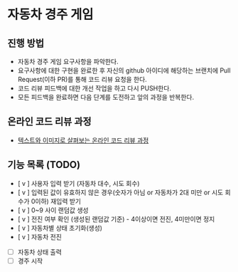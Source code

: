 # 자동차 경주 게임
## 진행 방법
* 자동차 경주 게임 요구사항을 파악한다.
* 요구사항에 대한 구현을 완료한 후 자신의 github 아이디에 해당하는 브랜치에 Pull Request(이하 PR)를 통해 코드 리뷰 요청을 한다.
* 코드 리뷰 피드백에 대한 개선 작업을 하고 다시 PUSH한다.
* 모든 피드백을 완료하면 다음 단계를 도전하고 앞의 과정을 반복한다.

## 온라인 코드 리뷰 과정
* [텍스트와 이미지로 살펴보는 온라인 코드 리뷰 과정](https://github.com/next-step/nextstep-docs/tree/master/codereview)


## 기능 목록 (TODO)

- [ v ] 사용자 입력 받기 (자동차 대수, 시도 회수)
- [ v ] 입력된 값이 유효하지 않은 경우(숫자가 아님 or 자동차가 2대 미만 or 시도 회수가 0이하) 재입력 받기
- [ v ] 0~9 사이 랜덤값 생성
- [ v ] 전진 여부 확인 (생성된 랜덤값 기준) - 4이상이면 전진, 4미만이면 정지
- [ v ] 자동차별 상태 초기화(생성)
- [ v ] 자동차 전진
- [  ] 자동차 상태 출력
- [  ] 경주 시작
